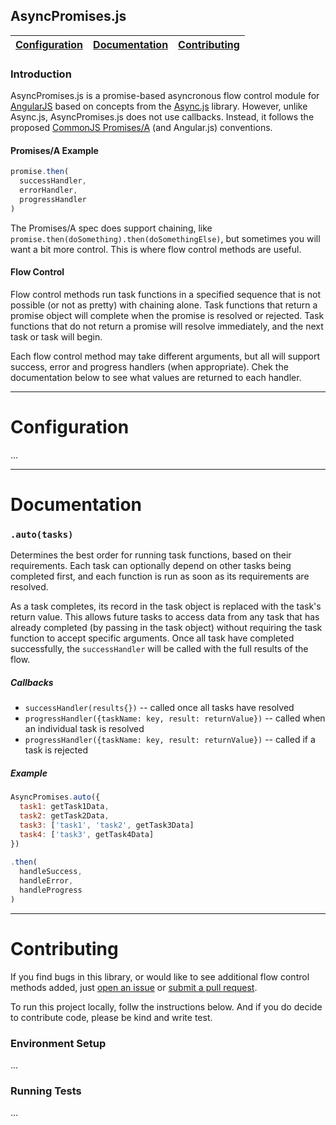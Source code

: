 AsyncPromises.js <a name="menu" />
---------------------------------------------------------

[Configuration](#configuration) | [Documentation](#documentation) | [Contributing](#contributing)
---|---|---

### Introduction

AsyncPromises.js is a promise-based asyncronous flow control module for [AngularJS](https://angularjs.org/) based on concepts from the [Async.js](https://github.com/caolan/async) library. However, unlike Async.js, AsyncPromises.js does not use callbacks. Instead, it follows
the proposed [CommonJS Promises/A](http://wiki.commonjs.org/wiki/Promises/A) (and Angular.js) conventions.

#### Promises/A Example

```javascript
promise.then(
  successHandler,
  errorHandler,
  progressHandler
)
```

The Promises/A spec does support chaining, like `promise.then(doSomething).then(doSomethingElse)`, but sometimes you will want a bit more control. This is where flow control methods are useful.

#### Flow Control

Flow control methods run task functions in a specified sequence that is not possible (or not as pretty) with chaining alone. Task functions that return a promise object will complete when the promise is resolved or rejected. Task functions that do not return a promise will resolve immediately, and the next task or task will begin.

Each flow control method may take different arguments, but all will support success, error and progress handlers (when appropriate). Chek the documentation below to see what values are returned to each handler.

----------------------------------------------------------

# Configuration

...

----------------------------------------------------------

# Documentation

### `.auto(tasks)`

Determines the best order for running task functions, based on their requirements. Each task can optionally depend on other tasks being completed first, and each function is run as soon as its requirements are resolved.

As a task completes, its record in the task object is replaced with the task's return value. This allows future tasks to access data from any task that has already completed (by passing in the task object) without requiring the task function to accept specific arguments. Once all task have completed successfully, the `successHandler` will be called with the full results of the flow.

##### Callbacks

- `successHandler(results{})` -- called once all tasks have resolved
- `progressHandler({taskName: key, result: returnValue})` -- called when an individual task is resolved
- `progressHandler({taskName: key, result: returnValue})` -- called if a task is rejected

##### Example

```javascript
AsyncPromises.auto({
  task1: getTask1Data,
  task2: getTask2Data,
  task3: ['task1', 'task2', getTask3Data]
  task4: ['task3', getTask4Data]
})
  
.then(
  handleSuccess, 
  handleError, 
  handleProgress
)
```


----------------------------------------------------------

# Contributing

If you find bugs in this library, or would like to see additional flow control methods added, just [open an issue](https://github.com/sportngin/async-promises/issues) or [submit a pull request](https://github.com/sportngin/async-promises/pulls). 

To run this project locally, follw the instructions below. And if you do decide to contribute code, please be kind and write test.

### Environment Setup

...

### Running Tests

...
